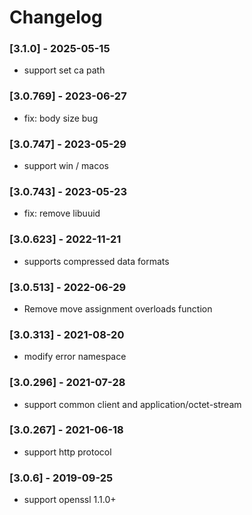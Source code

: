 # Changelog

### [3.1.0] - 2025-05-15
- support set ca path

### [3.0.769] - 2023-06-27
- fix: body size bug

### [3.0.747] - 2023-05-29
- support win / macos

### [3.0.743] - 2023-05-23
- fix: remove libuuid

### [3.0.623] - 2022-11-21
- supports compressed data formats

### [3.0.513] - 2022-06-29
- Remove move assignment overloads function

### [3.0.313] - 2021-08-20
- modify error namespace

### [3.0.296] - 2021-07-28
- support common client and application/octet-stream

### [3.0.267] - 2021-06-18
- support http protocol

### [3.0.6] - 2019-09-25
- support openssl 1.1.0+





